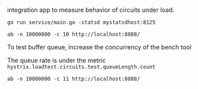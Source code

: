 integration app to measure behavior of circuits under load.

`go run service/main.go -statsd mystatsdhost:8125`

`ab -n 10000000 -c 10 http://localhost:8888/`

To test buffer queue, increase the concurrency of the bench tool

The queue rate is under the metric `hystrix.loadtest.circuits.test.queueLength.count` 

`ab -n 10000000 -c 11 http://localhost:8888/`
